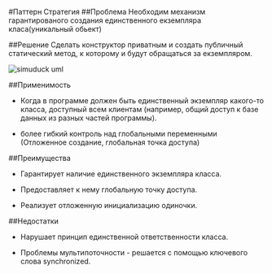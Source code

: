 #Паттерн Стратегия
##Проблема
Необходим механизм гарантированого создания единственного 
екземпляра класа(уникальный обьект)

##Решение
Сделать конструктор приватным и создать публичный статический метод,
к которому и будут обращаться за екземпляром.

![simuduck uml](../assets/img/singletonUML.png)

##Применимость
 - Когда в программе должен быть единственный экземпляр какого-то класса, доступный всем клиентам
  (например, общий доступ к базе данных из разных частей программы).
  
 - более гибкий контроль над глобальными переменными (Отложенное создание, глобальная точка доступа)
  
##Преимущества
 - Гарантирует наличие единственного экземпляра класса.

 - Предоставляет к нему глобальную точку доступа.
 
 - Реализует отложенную инициализацию одиночки.
 
##Недостатки
 - Нарушает принцип единственной ответственности класса.
 
 - Проблемы мультипоточности - решается с помощью ключевого слова synchronized.
